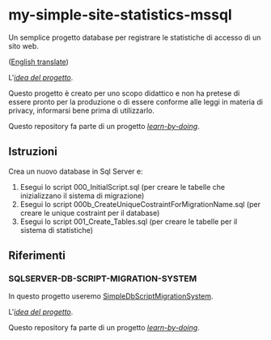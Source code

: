 # my-simple-site-statistics-mssql
Un semplice progetto database per registrare le statistiche di accesso di un sito web.  

([English translate](Readme.md))  

L'[*idea del progetto*](https://github.com/Magicianred/accesses_statistics_system).  

Questo progetto è creato per uno scopo didattico e non ha pretese di essere pronto per la produzione o di essere conforme alle leggi in materia di privacy, informarsi bene prima di utilizzarlo.  

Questo repository fa parte di un progetto [*learn-by-doing*](https://github.com/Magicianred/learn-by-doing/blob/main/README_IT.md).  

## Istruzioni

Crea un nuovo database in Sql Server e:  

1. Esegui lo script 000_InitialScript.sql (per creare le tabelle che inizializzano il sistema di migrazione)  
2. Esegui lo script 000b_CreateUniqueCostraintForMigrationName.sql (per creare le unique costraint per il database)  
3. Esegui lo script 001_Create_Tables.sql (per creare le tabelle per il sistema di statistiche)


## Riferimenti
### SQLSERVER-DB-SCRIPT-MIGRATION-SYSTEM

In questo progetto useremo [SimpleDbScriptMigrationSystem](https://github.com/Magicianred/SimpleDbScriptMigrationSystem).  

L'[*idea del progetto*](https://github.com/Magicianred/accesses_statistics_system).  

Questo repository fa parte di un progetto [*learn-by-doing*](https://github.com/Magicianred/learn-by-doing/blob/main/README_IT.md).  